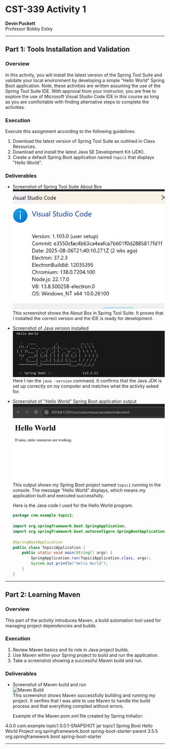 # CST-339 Activity 1  
**Devin Puckett**  
Professor Bobby Estey  

---

## Part 1: Tools Installation and Validation  

### Overview  
In this activity, you will install the latest version of the Spring Tool Suite and validate your local environment by developing a simple "Hello World" Spring Boot application. Note, these activities are written assuming the use of the Spring Tool Suite IDE. With approval from your instructor, you are free to explore the use of Microsoft Visual Studio Code IDE in this course as long as you are comfortable with finding alternative steps to complete the activities.  

### Execution  
Execute this assignment according to the following guidelines:  

1. Download the latest version of Spring Tool Suite as outlined in Class Resources.  
2. Download and install the latest Java SE Development Kit (JDK).  
3. Create a default Spring Boot application named `topic1` that displays "Hello World".  

### Deliverables  

- Screenshot of Spring Tool Suite About Box  
  ![STS About Box](visualStudioCode.png)  
  This screenshot shows the About Box in Spring Tool Suite. It proves that I installed the correct version and the IDE is ready for development.  

- Screenshot of Java version installed  
  ![Java Version](helloWorld.png)  
  Here I ran the `java -version` command. It confirms that the Java JDK is set up correctly on my computer and matches what the activity asked for.  

- Screenshot of "Hello World" Spring Boot application output  
  ![Hello World](staticHelloWorld.png)  
  This output shows my Spring Boot project named `topic1` running in the console. The message “Hello World” displays, which means my application built and executed successfully.  

  Here is the Java code I used for the Hello World program:

  ```java
  package com.example.topic1;

  import org.springframework.boot.SpringApplication;
  import org.springframework.boot.autoconfigure.SpringBootApplication;

  @SpringBootApplication
  public class Topic1Application {
      public static void main(String[] args) {
          SpringApplication.run(Topic1Application.class, args);
          System.out.println("Hello World");
      }
  } 

---

## Part 2: Learning Maven  

### Overview  
This part of the activity introduces Maven, a build automation tool used for managing project dependencies and builds.  

### Execution  
1. Review Maven basics and its role in Java project builds.  
2. Use Maven within your Spring project to build and run the application.  
3. Take a screenshot showing a successful Maven build and run.  

### Deliverables  

- Screenshot of Maven build and run  
  ![Maven Build](helloWorldC.png)  
  This screenshot shows Maven successfully building and running my project. It verifies that I was able to use Maven to handle the build process and that everything compiled without errors.  

  Example of the Maven pom.xml file created by Spring Initializr:

<project xmlns="http://maven.apache.org/POM/4.0.0"
         xmlns:xsi="http://www.w3.org/2001/XMLSchema-instance"
         xsi:schemaLocation="http://maven.apache.org/POM/4.0.0 
                             http://maven.apache.org/xsd/maven-4.0.0.xsd">
    <modelVersion>4.0.0</modelVersion>
    <groupId>com.example</groupId>
    <artifactId>topic1</artifactId>
    <version>0.0.1-SNAPSHOT</version>
    <packaging>jar</packaging>
    <name>topic1</name>
    <description>Spring Boot Hello World Project</description>
    <parent>
        <groupId>org.springframework.boot</groupId>
        <artifactId>spring-boot-starter-parent</artifactId>
        <version>3.5.5</version>
    </parent>
    <dependencies>
        <dependency>
            <groupId>org.springframework.boot</groupId>
            <artifactId>spring-boot-starter</artifactId>
        </dependency>
    </dependencies>
</project>

---
